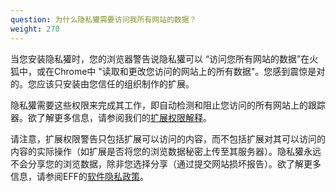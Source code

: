 ```yaml
---
question: 为什么隐私獾需要访问我所有网站的数据？
weight: 270
---
```


当您安装隐私獾时，您的浏览器警告说隐私獾可以 “访问您所有网站的数据”在火狐中，或在Chrome中 "读取和更改您访问的网站上的所有数据"。您感到震惊是对的。您应该只安装由您信任的组织制作的扩展。

隐私獾需要这些权限来完成其工作，即自动检测和阻止您访问的所有网站上的跟踪器。欲了解更多信息，请参阅我们的[扩展权限解释](https://github.com/EFForg/privacybadger/blob/master/doc/permissions.md)。

请注意，扩展权限警告只包括扩展可以访问的内容，而不包括扩展对其可以访问的内容的实际操作（如扩展是否将您的浏览数据秘密上传至其服务器）。隐私獾永远不会分享您的浏览数据，除非您选择分享（通过提交网站损坏报告）。欲了解更多信息，请参阅EFF的[软件隐私政策](https://www.eff.org/code/privacy/policy)。
